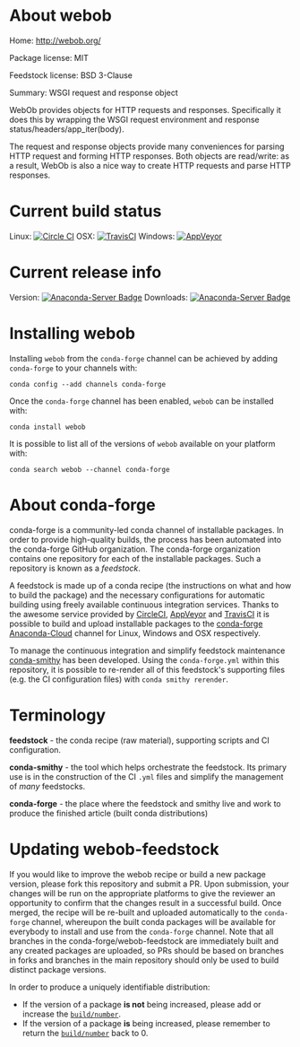 About webob
===========

Home: http://webob.org/

Package license: MIT

Feedstock license: BSD 3-Clause

Summary: WSGI request and response object

WebOb provides objects for HTTP requests and responses. Specifically it does this by wrapping the WSGI request environment and response status/headers/app_iter(body).

The request and response objects provide many conveniences for parsing HTTP request and forming HTTP responses. Both objects are read/write: as a result, WebOb is also a nice way to create HTTP requests and parse HTTP responses.


Current build status
====================

Linux: [![Circle CI](https://circleci.com/gh/conda-forge/webob-feedstock.svg?style=shield)](https://circleci.com/gh/conda-forge/webob-feedstock)
OSX: [![TravisCI](https://travis-ci.org/conda-forge/webob-feedstock.svg?branch=master)](https://travis-ci.org/conda-forge/webob-feedstock)
Windows: [![AppVeyor](https://ci.appveyor.com/api/projects/status/github/conda-forge/webob-feedstock?svg=True)](https://ci.appveyor.com/project/conda-forge/webob-feedstock/branch/master)

Current release info
====================
Version: [![Anaconda-Server Badge](https://anaconda.org/conda-forge/webob/badges/version.svg)](https://anaconda.org/conda-forge/webob)
Downloads: [![Anaconda-Server Badge](https://anaconda.org/conda-forge/webob/badges/downloads.svg)](https://anaconda.org/conda-forge/webob)

Installing webob
================

Installing `webob` from the `conda-forge` channel can be achieved by adding `conda-forge` to your channels with:

```
conda config --add channels conda-forge
```

Once the `conda-forge` channel has been enabled, `webob` can be installed with:

```
conda install webob
```

It is possible to list all of the versions of `webob` available on your platform with:

```
conda search webob --channel conda-forge
```


About conda-forge
=================

conda-forge is a community-led conda channel of installable packages.
In order to provide high-quality builds, the process has been automated into the
conda-forge GitHub organization. The conda-forge organization contains one repository
for each of the installable packages. Such a repository is known as a *feedstock*.

A feedstock is made up of a conda recipe (the instructions on what and how to build
the package) and the necessary configurations for automatic building using freely
available continuous integration services. Thanks to the awesome service provided by
[CircleCI](https://circleci.com/), [AppVeyor](http://www.appveyor.com/)
and [TravisCI](https://travis-ci.org/) it is possible to build and upload installable
packages to the [conda-forge](https://anaconda.org/conda-forge)
[Anaconda-Cloud](http://docs.anaconda.org/) channel for Linux, Windows and OSX respectively.

To manage the continuous integration and simplify feedstock maintenance
[conda-smithy](http://github.com/conda-forge/conda-smithy) has been developed.
Using the ``conda-forge.yml`` within this repository, it is possible to re-render all of
this feedstock's supporting files (e.g. the CI configuration files) with ``conda smithy rerender``.


Terminology
===========

**feedstock** - the conda recipe (raw material), supporting scripts and CI configuration.

**conda-smithy** - the tool which helps orchestrate the feedstock.
                   Its primary use is in the construction of the CI ``.yml`` files
                   and simplify the management of *many* feedstocks.

**conda-forge** - the place where the feedstock and smithy live and work to
                  produce the finished article (built conda distributions)


Updating webob-feedstock
========================

If you would like to improve the webob recipe or build a new
package version, please fork this repository and submit a PR. Upon submission,
your changes will be run on the appropriate platforms to give the reviewer an
opportunity to confirm that the changes result in a successful build. Once
merged, the recipe will be re-built and uploaded automatically to the
`conda-forge` channel, whereupon the built conda packages will be available for
everybody to install and use from the `conda-forge` channel.
Note that all branches in the conda-forge/webob-feedstock are
immediately built and any created packages are uploaded, so PRs should be based
on branches in forks and branches in the main repository should only be used to
build distinct package versions.

In order to produce a uniquely identifiable distribution:
 * If the version of a package **is not** being increased, please add or increase
   the [``build/number``](http://conda.pydata.org/docs/building/meta-yaml.html#build-number-and-string).
 * If the version of a package **is** being increased, please remember to return
   the [``build/number``](http://conda.pydata.org/docs/building/meta-yaml.html#build-number-and-string)
   back to 0.
